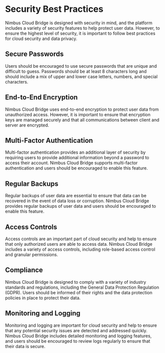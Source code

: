 # Security Best Practices

Nimbus Cloud Bridge is designed with security in mind, and the platform includes a variety of security features to help protect user data. However, to ensure the highest level of security, it is important to follow best practices for cloud security and data privacy.

## Secure Passwords

Users should be encouraged to use secure passwords that are unique and difficult to guess. Passwords should be at least 8 characters long and should include a mix of upper and lower case letters, numbers, and special characters.

## End-to-End Encryption

Nimbus Cloud Bridge uses end-to-end encryption to protect user data from unauthorized access. However, it is important to ensure that encryption keys are managed securely and that all communications between client and server are encrypted.

## Multi-Factor Authentication

Multi-factor authentication provides an additional layer of security by requiring users to provide additional information beyond a password to access their account. Nimbus Cloud Bridge supports multi-factor authentication and users should be encouraged to enable this feature.

## Regular Backups

Regular backups of user data are essential to ensure that data can be recovered in the event of data loss or corruption. Nimbus Cloud Bridge provides regular backups of user data and users should be encouraged to enable this feature.

## Access Controls

Access controls are an important part of cloud security and help to ensure that only authorized users are able to access data. Nimbus Cloud Bridge includes a variety of access controls, including role-based access control and granular permissions.

## Compliance

Nimbus Cloud Bridge is designed to comply with a variety of industry standards and regulations, including the General Data Protection Regulation (GDPR). Users should be informed of their rights and the data protection policies in place to protect their data.

## Monitoring and Logging

Monitoring and logging are important for cloud security and help to ensure that any potential security issues are detected and addressed quickly. Nimbus Cloud Bridge includes detailed monitoring and logging features, and users should be encouraged to review logs regularly to ensure that their data is secure.

